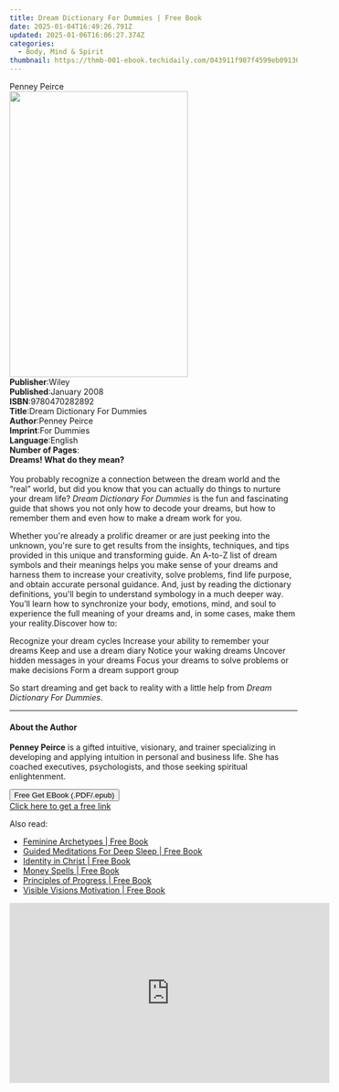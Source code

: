 ```yaml
---
title: Dream Dictionary For Dummies | Free Book
date: 2025-01-04T16:49:26.791Z
updated: 2025-01-06T16:06:27.374Z
categories:
  - Body, Mind & Spirit
thumbnail: https://thmb-001-ebook.techidaily.com/043911f987f4599eb09130557139988bffa5198e4d3efdd910564993cb897d3c.jpg
---
```

<main id="book-container">
  <div class="flex flex-col">
    <div class="book-brief flex-1 py-6 px-4 sm:p-6 md:py-10 md:px-8">
      <!-- brief-->
      <div class="book-brief-main">Penney Peirce</div>
    </div>
    <div
      class="book-meta-info flex-1 grid gap-4 col-start-1 col-end-3 row-start-1 sm:mb-6 sm:grid-cols-4 lg:gap-6 lg:col-start-2 lg:row-end-6 lg:row-span-6 lg:mb-0"
    >
      <div
        class="book-meta-info-left place-content-center mt-4 p-4 text-sm leading-6 col-start-2 col-span-2 dark:text-slate-400"
      >
        <img
          class="w-full h-500 object-cover rounded-lg sm:h-255 sm:col-span-2 lg:col-span-full"
          src="https://img-001-ebook.techidaily.com/1d430dda737a4954a8f6dde2b1c4fc4522a4443f8bbddd3c3b78a5442a9cc069.jpg"
          alt=""
          width="312"
          height="500"
        />
      </div>
      <div
        class="book-meta-info-right mt-2 col-start-1 row-start-2 col-span-3 self-center"
      >
        <!-- meta data  -->
        <div class="flex flex-col px-4 md:px-8">
          <div class="flex-1">
            <strong>Publisher</strong>:<span class="px-2">Wiley</span>
          </div>
          <div class="flex-1">
            <strong>Published</strong>:<span class="px-2">January 2008</span>
          </div>
          <div class="flex-1">
            <strong>ISBN</strong>:<span class="px-2">9780470282892</span>
          </div>
          <div class="flex-1">
            <strong>Title</strong>:<span class="px-2"
              >Dream Dictionary For Dummies</span
            >
          </div>
          <div class="flex-1">
            <strong>Author</strong>:<span class="px-2">Penney Peirce</span>
          </div>
          <div class="flex-1">
            <strong>Imprint</strong>:<span class="px-2">For Dummies</span>
          </div>
          <div class="flex-1">
            <strong>Language</strong>:<span class="px-2">English</span>
          </div>
          <div class="flex-1">
            <strong>Number of Pages</strong>:<span class="px-2"></span>
          </div>
        </div>
      </div>
    </div>
    <div class="book-description flex-1 py-6 px-4 sm:p-6 md:py-10 md:px-8">
      <div class="book-description-main">
        <div accordion-content="" id="description">
          <b>Dreams! What do they mean?</b> <br /><br />You probably recognize a
          connection between the dream world and the “real” world, but did you
          know that you can actually do things to nurture your dream life?
          <i>Dream Dictionary For Dummies</i> is the fun and fascinating guide
          that shows you not only how to decode your dreams, but how to remember
          them and even how to make a dream work for you.
          <p>
            Whether you're already a prolific dreamer or are just peeking into
            the unknown, you're sure to get results from the insights,
            techniques, and tips provided in this unique and transforming guide.
            An A-to-Z list of dream symbols and their meanings helps you make
            sense of your dreams and harness them to increase your creativity,
            solve problems, find life purpose, and obtain accurate personal
            guidance. And, just by reading the dictionary definitions, you'll
            begin to understand symbology in a much deeper way<i>.</i> You’ll
            learn how to synchronize your body, emotions, mind, and soul to
            experience the full meaning of your dreams and, in some cases, make
            them your reality.Discover how to:
          </p>
          Recognize your dream cycles Increase your ability to remember your
          dreams Keep and use a dream diary Notice your waking dreams Uncover
          hidden messages in your dreams Focus your dreams to solve problems or
          make decisions Form a dream support group
          <p>
            So start dreaming and get back to reality with a little help from
            <i>Dream Dictionary For Dummies</i>.
          </p>
        </div>
        <div class="accordion-fader"></div>
      </div>
    </div>
    <div class="book-excerpts flex-1 py-6 px-4 sm:p-6 md:py-10 md:px-8">
      <!-- excerpts-->
      <div class="book-excerpts-main">
        <hr />
        <h4 class="placeholder placeholder-heading">
          <span>About the Author</span>
        </h4>
        <p></p>
        <p>
          <b>Penney Peirce</b> is a gifted intuitive, visionary, and trainer
          specializing in developing and applying intuition in personal and
          business life. She has coached executives, psychologists, and those
          seeking spiritual enlightenment.
        </p>
        <p></p>
      </div>
    </div>
    <div
      class="book-about-author flex-1 py-6 px-4 sm:p-6 md:py-10 md:px-8"
    ></div>
    <div class="book-free-get flex-1 py-6 px-4 sm:p-6 md:py-10 md:px-8">
      <button
        id="btn-free-get"
        class="bg-blue-500 hover:bg-blue-700 text-white font-bold py-2 px-4 rounded"
      >
        Free Get EBook (.PDF/.epub)
      </button>
      <div id="countdown-display" class="px-2 text-lg mt-2"></div>
      <a
        id="free-link"
        class="hidden bg-blue-500 hover:bg-blue-700 text-white font-bold py-2 px-4 rounded"
        href="https://www.ebooks.com/en-us/book/331539/dream-dictionary-for-dummies/penney-peirce/"
        target="_blank"
        >Click here to get a free link</a
      >
    </div>
    <script>
      let countdownTime = 0;
      let countdownInterval = null;
      document
        .getElementById('btn-free-get')
        .addEventListener('click', startCountdown);
      function startCountdown() {
        countdownTime = new Date().getTime() + 60000 * 3;
        countdownInterval = setInterval(updateCountdown, 1000);
        document.getElementById('btn-free-get').disabled = true;
        document
          .getElementById('btn-free-get')
          .classList.add('bg-gray-500', 'cursor-not-allowed');
      }
      function updateCountdown() {
        let currentTime = new Date().getTime();
        let timeLeft = countdownTime - currentTime;
        let secondsLeft = Math.floor(timeLeft / 1000);
        document.getElementById('countdown-display').innerHTML =
          `Remaining time: ${secondsLeft} seconds.`;
        if (secondsLeft <= 0) {
          clearInterval(countdownInterval);
          document.getElementById('btn-free-get').classList.add('hidden');
          document.getElementById('free-link').classList.remove('hidden');
          document.getElementById('countdown-display').innerHTML = '';
        }
      }
    </script>
  </div>
</main>

<ins class="adsbygoogle"
      style="display:block"
      data-ad-client="ca-pub-7571918770474297"
      data-ad-slot="8358498916"
      data-ad-format="auto"
      data-full-width-responsive="true"></ins>
    

<span class="atpl-alsoreadstyle">Also read:</span>
<div><ul>
<li><a href="https://novels-ebooks.techidaily.com/210290245-9781734920956-feminine-archetypes/"><u>Feminine Archetypes | Free Book</u></a></li>
<li><a href="https://novels-ebooks.techidaily.com/210290638-9781801345880-guided-meditations-for-deep-sleep/"><u>Guided Meditations For Deep Sleep | Free Book</u></a></li>
<li><a href="https://novels-ebooks.techidaily.com/210290847-9781098011635-identity-in-christ/"><u>Identity in Christ | Free Book</u></a></li>
<li><a href="https://novels-ebooks.techidaily.com/210289716-9781507217443-money-spells/"><u>Money Spells | Free Book</u></a></li>
<li><a href="https://novels-ebooks.techidaily.com/210290439-9781662410581-principles-of-progress/"><u>Principles of Progress | Free Book</u></a></li>
<li><a href="https://novels-ebooks.techidaily.com/210290511-9781636308029-visible-visions-motivation/"><u>Visible Visions Motivation | Free Book</u></a></li>
</ul></div>

<!-- affiliate ads begin -->
<iframe width="560" height="315" src="https://www.youtube.com/embed/LT4sdZgUvRQ?si=SvQD5FouEzu4UHpJ" title="YouTube video player" frameborder="0" allow="accelerometer; autoplay; clipboard-write; encrypted-media; gyroscope; picture-in-picture; web-share" referrerpolicy="strict-origin-when-cross-origin" allowfullscreen></iframe>
<!-- affiliate ads end -->

